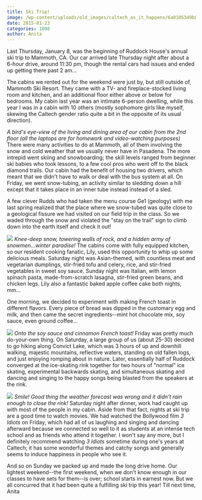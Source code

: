 ```yaml
---
title: Ski Trip!
image: /wp-content/uploads/old_images/caltech_as_it_happens/6a0105349b8251970b01b8d0bf37d2970c.jpg
date: 2015-01-23
categories: 1098
author: Anita
---
```


Last Thursday, January 8, was the beginning of Ruddock House's annual ski trip to Mammoth, CA. Our car arrived late Thursday night after about a 6-hour drive, around 11:30 pm, though the rental cars had issues and ended up getting there past 2 am...

The cabins we rented out for the weekend were just by, but still outside of, Mammoth Ski Resort. They came with a TV- and fireplace-stocked living room and kitchen, and an additional floor either above or below for bedrooms. My cabin last year was an intimate 6-person dwelling, while this year I was in a cabin with 10 others (mostly sophomore girls like myself, skewing the Caltech gender ratio quite a bit in the opposite of its usual direction).

*A bird's eye-view of the living and dining area of our cabin from the 2nd floor (all the laptops are for homework and video-watching purposes)*
There were many activities to do at Mammoth, all of them involving the snow and cold weather that we usually never have in Pasadena. The more intrepid went skiing and snowboarding; the skill levels ranged from beginner ski babies who took lessons, to a few cool pros who went off to the black diamond trails. Our cabin had the benefit of housing two drivers, which meant that we didn't have to walk or deal with the bus system at all. On Friday, we went snow-tubing, an activity similar to sledding down a hill except that it takes place in an inner tube instead instead of a sled.

A few clever Rudds who had taken the menu course Ge1 (geology) with me last spring realized that the place where we snow-tubed was quite close to a geological fissure we had visited on our field trip in the class. So we waded through the snow and violated the "stay on the trail" sign to climb down into the earth itself and check it out!


![](/old_images/caltech_as_it_happens/6a0105349b8251970b01bb07d98010970d.jpg)
*Knee-deep snow, towering walls of rock, and a hidden army of snowmen...winter paradise!*
The cabins come with fully equipped kitchen, so our resident cooking fanatic, Lily, used this opportunity to whip up some delicious meals. Saturday night was Asian-themed, with countless meat and vegetarian dumplings, stir-fried tofu and celery, rice, and stir-fried vegetables in sweet soy sauce. Sunday night was Italian, with lemon spinach pasta, made-from-scratch lasagna, stir-fried green beans, and chicken legs. Lily also a fantastic baked apple coffee cake both nights, mm...

One morning, we decided to experiment with making French toast in different flavors. Every piece of bread was dipped in the customary egg and milk, and then came the secret ingredients--mint hot chocolate mix, soy sauce, even ground coffee...


![](/old_images/caltech_as_it_happens/6a0105349b8251970b01bb07d9819d970d.jpg)
*Onto the soy sauce and cinnamon French toast!*
Friday was pretty much do-your-own thing. On Saturday, a large group of us (about 25-30) decided to go hiking along Convict Lake, which was 3 hours of up and downhill walking, majestic mountains, reflective waters, standing on old fallen logs, and just enjoying romping about in nature. Later, essentially half of Ruddock converged at the ice-skating rink together for two hours of "normal" ice skating, experimental backwards skating, and simultaneous skating and dancing and singing to the happy songs being blasted from the speakers at the rink.


![](/old_images/caltech_as_it_happens/6a0105349b8251970b01b7c735cd0e970b.jpg)
*Smile! Good thing the weather forecast was wrong and it didn't rain enough to close the rink!*
Saturday night after dinner, work had caught up with most of the people in my cabin. Aside from that fact, nights at ski trip are a good time to watch movies. We had watched the Bollywood film *3 Idiots* on Friday, which had all of us laughing and singing and dancing afterward because we connected so well to it as students at an intense tech school and as friends who attend it together. I won't say any more, but I definitely recommend watching *3 Idiots* sometime during one's years at Caltech; it has some wonderful themes and catchy songs and generally seems to induce happiness in people who see it.

And so on Sunday we packed up and made the long drive home. Our lightest weekend--the first weekend, when we don't know enough in our classes to have sets for them--is over; school starts in earnest now. But we all concurred that it had been quite a fulfilling ski trip this year!
Till next time,
Anita

